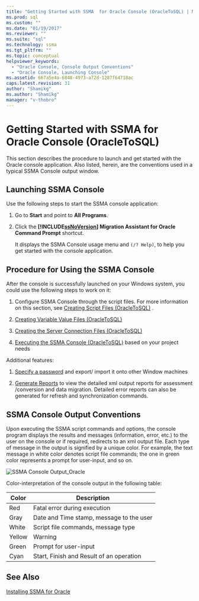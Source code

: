 ```yaml
---
title: "Getting Started with SSMA  for Oracle Console (OracleToSQL) | Microsoft Docs"
ms.prod: sql
ms.custom: ""
ms.date: "01/19/2017"
ms.reviewer: ""
ms.suite: "sql"
ms.technology: ssma
ms.tgt_pltfrm: ""
ms.topic: conceptual
helpviewer_keywords: 
  - "Oracle Console, Console Output Conventions"
  - "Oracle Console, Launching Console"
ms.assetid: 667a5e4a-6848-4973-a72d-1287f64718ac
caps.latest.revision: 31
author: "Shamikg"
ms.author: "Shamikg"
manager: "v-thobro"
---
```

# Getting Started with SSMA  for Oracle Console (OracleToSQL)
This section describes the procedure to launch and get started with the Oracle console application. Also listed, herein, are the conventions used in a typical SSMA Console output window.  
  
## Launching SSMA Console  
Use the following steps to start the SSMA console application:  
  
1.  Go to **Start** and point to **All Programs**.  
  
2.  Click the **[!INCLUDE[ssNoVersion](../../includes/ssnoversion-md.md)] Migration Assistant for Oracle Command Prompt** shortcut.  
  
    It displays the SSMA Console usage menu and `(/? Help)`, to help you get started with the console application.  
  
## Procedure for Using the SSMA Console  
After the console is successfully launched on your Windows system, you could use the following steps to work on it:  
  
1.  Configure SSMA Console through the script files. For more information on this section, see [Creating Script Files &#40;OracleToSQL&#41;](../../ssma/oracle/creating-script-files-oracletosql.md) .  
  
2.  [Creating Variable Value Files &#40;OracleToSQL&#41;](../../ssma/oracle/creating-variable-value-files-oracletosql.md)  
  
3.  [Creating the Server Connection Files &#40;OracleToSQL&#41;](../../ssma/oracle/creating-the-server-connection-files-oracletosql.md)  
  
4.  [Executing the SSMA Console &#40;OracleToSQL&#41;](../../ssma/oracle/executing-the-ssma-console-oracletosql.md) based on your project needs  
  
Additional features:  
  
1.  [Specify a password](http://msdn.microsoft.com/8c7d9f8e-06bb-476c-bbd2-15b61d5bba3c) and export/ import it onto other Window machines  
  
2.  [Generate Reports](http://msdn.microsoft.com/ccad6262-01e1-447a-bd2b-c105154c80ce) to view the detailed xml output reports for assessment /conversion and data migration. Detailed error reports can also be generated for refresh and synchronization commands.  
  
## SSMA Console Output Conventions  
Upon executing the SSMA script commands and options, the console program displays the results and messages (information, error, etc.) to the user on the console or if required, redirects to an xml output file. Each type of message in the output is signified by a unique color. For example, the text message in white color denotes script file commands; the one in green color represents a prompt for user-input, and so on.  
  
![SSMA Console Output_Oracle](../../ssma/db2/media/ssmaconsoleoutput_oracle.jpg "SSMA Console Output_Oracle")  
  
Color-interpretation of the console output in the following table:  
  
|Color|Description|  
|---------|---------------|  
|Red|Fatal error during execution|  
|Gray|Date and Time stamp, message to the user|  
|White|Script file commands, message type|  
|Yellow|Warning|  
|Green|Prompt for user-input|  
|Cyan|Start, Finish and Result of an operation|  
  
## See Also  
[Installing SSMA for Oracle](http://msdn.microsoft.com/9211013a-ab24-4c52-9b26-87994b35e502)  
  
